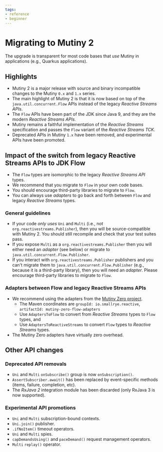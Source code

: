 ```yaml
---
tags:
- reference
- beginner
---
```


# Migrating to Mutiny 2

The upgrade is transparent for most code bases that _use_ Mutiny in applications (e.g., Quarkus applications).

## Highlights

- Mutiny 2 is a major release with source and binary incompatible changes to the Mutiny `0.x` and `1.x` series.
- The main highlight of Mutiny 2 is that it is now based on top of the `java.util.concurrent.Flow` APIs instead of the legacy _Reactive Streams APIs_.
- The `Flow` APIs have been part of the JDK since Java 9, and they are the modern _Reactive Streams APIs_.
- Mutiny remains a faithful implementation of the _Reactive Streams_ specification and passes the `Flow` variant of the _Reactive Streams TCK_.
- Deprecated APIs in Mutiny `1.x` have been removed, and experimental APIs have been promoted. 

## Impact of the switch from legacy Reactive Streams APIs to JDK Flow

- The `Flow` types are isomorphic to the legacy _Reactive Streams API_ types.
- We recommend that you migrate to `Flow` in your own code bases.
- You should encourage third-party libraries to migrate to `Flow`.
- You can always use _adapters_ to go back and forth between `Flow` and legacy _Reactive Streams_ types. 

### General guidelines

- If your code _only uses_ `Uni` and `Multi` (i.e., not `org.reactivestreams.Publisher`), then you will be source-compatible with Mutiny 2. You should still recompile and check that your test suites pass.
- If you expose `Multi` as a `org.reactivestreams.Publisher` then you will either need an _adapter_ (see below) or migrate to `java.util.concurrent.Flow.Publisher`.
- If you interact with `org.reactivestreams.Publisher` publishers and you can't migrate them to `java.util.concurrent.Flow.Publisher` (e.g., because it is a third-party library), then you will need an _adapter_. Please encourage third-party libraries to migrate to `Flow`.

### Adapters between Flow and legacy Reactive Streams APIs

- We recommend using the adapters from the [Mutiny Zero project](https://smallrye.io/smallrye-mutiny-zero).
    - The Maven coordinates are `groupId: io.smallrye.reactive`, `artifactId: mutiny-zero-flow-adapters`
    - Use `AdaptersToFlow` to convert from _Reactive Streams_ types to `Flow` types, and
    - Use `AdaptersToReactiveStreams` to convert `Flow` types to _Reactive Streams_ types.
- The Mutiny Zero adapters have virtually zero overhead.

## Other API changes

### Deprecated API removals

- `Uni` and `Multi` `onSubscribe()` group is now `onSubscription()`.
- `AssertSubscriber.await()` has been replaced by event-specific methods (items, failure, completion, etc).
- The _RxJava 2_ integration module has been discarded (only RxJava 3 is now supported). 

### Experimental API promotions

- `Uni` and `Multi` subscription-bound contexts.
- `Uni.join()` publisher.
- `.ifNoItem()` timeout operators.
- `Uni` and `Multi` spies.
- `capDemandsUsing()` and `paceDemand()` request management operators.
- `Multi` `replay()` operator.
